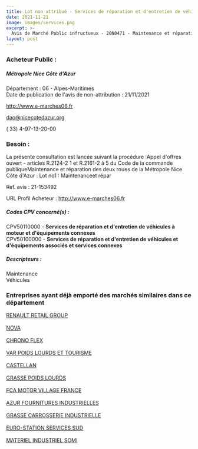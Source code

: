 ```yaml
---
title: Lot non attribué - Services de réparation et d'entretien de véhicules et d'équipements associés et services connexes + autres services
date: 2021-11-21
image: images/services.png
excerpt: >-
  Avis de Marché Public infructueux - 20N0471 - Maintenance et réparation des deux roues
layout: post
---
```


### Acheteur Public :
##### Métropole Nice Côte d'Azur
Département : 06 - Alpes-Maritimes<br/>
Date de publication de l'avis de non-attribution : 21/11/2021


http://www.e-marches06.fr

dao@nicecotedazur.org

( 33) 4-97-13-20-00
### Besoin :

La présente consultation est lancée suivant la procédure :Appel d'offres ouvert - articles R.2124-2 1 et R.2161-2 à 5 du Code de la commande publiqueMaintenance et réparation des deux roues de la Métropole Nice Côte d'Azur : Lot no1 : Maintenanceet répar

Ref. avis : 21-153492

URL Profil Acheteur : http://www.e-marches06.fr

##### Codes CPV concerné(s) :
CPV50110000 - **Services de réparation et d'entretien de véhicules à moteur et d'équipements connexes** <br/>
CPV50100000 - **Services de réparation et d'entretien de véhicules et d'équipements associés et services connexes** <br/>

##### Descripteurs :
Maintenance <br/>
Véhicules <br/>

### Entreprises ayant déjà emporté des marchés similaires dans ce département
<a href="/entreprise-545/siren-312212301">RENAULT RETAIL GROUP</a><br/><br/>
<a href="/entreprise-551/siren-376020095">NOVA</a><br/><br/>
<a href="/entreprise-555/siren-401282553">CHRONO FLEX</a><br/><br/>
<a href="/entreprise-556/siren-407685338">VAR POIDS LOURDS ET TOURISME</a><br/><br/>
<a href="/entreprise-567/siren-498669639">CASTELLAN</a><br/><br/>
<a href="/entreprise-568/siren-501944797">GRASSE POIDS LOURDS</a><br/><br/>
<a href="/entreprise-572/siren-552025181">FCA MOTOR VILLAGE FRANCE</a><br/><br/>
<a href="/entreprise-575/siren-790248181">AZUR FOURNITURES INDUSTRIELLES</a><br/><br/>
<a href="/entreprise-575/siren-791201338">GRASSE CARROSSERIE INDUSTRIELLE</a><br/><br/>
<a href="/entreprise-579/siren-824024699">EURO-STATION SERVICES SUD</a><br/><br/>
<a href="/entreprise-582/siren-968801373">MATERIEL INDUSTRIEL SOMI</a><br/><br/>
